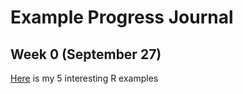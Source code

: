 # Example Progress Journal

## Week 0 (September 27)

[Here](files/interesting_examples.html) is my 5 interesting R examples

